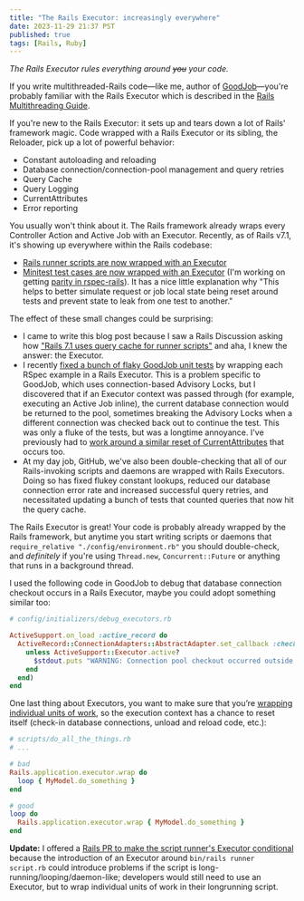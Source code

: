 ```yaml
---
title: "The Rails Executor: increasingly everywhere"
date: 2023-11-29 21:37 PST
published: true
tags: [Rails, Ruby]
---
```


*The Rails Executor rules everything around ~~you~~ your code.*

If you write multithreaded-Rails code—like me, author of [GoodJob](https://github.com/bensheldon/good_job)—you're probably familiar with the Rails Executor which is described in the [Rails Multithreading Guide](https://guides.rubyonrails.org/v7.1/threading_and_code_execution.html). 

If you're new to the Rails Executor: it sets up and tears down a lot of Rails' framework magic. Code wrapped with a Rails Executor or its sibling, the Reloader, pick up a lot of powerful behavior:

- Constant autoloading and reloading 
- Database connection/connection-pool management and query retries
- Query Cache
- Query Logging
- CurrentAttributes
- Error reporting

You usually won't think about it. The Rails framework already wraps every Controller Action and Active Job with an Executor. Recently, as of Rails v7.1, it's showing up everywhere within the Rails codebase:

- [Rails runner scripts are now wrapped with an Executor](https://github.com/rails/rails/pull/44999)
- [Minitest test cases are now wrapped with an Executor](https://github.com/rails/rails/pull/43550) (I'm working on getting [parity in rspec-rails](https://github.com/rspec/rspec-rails/issues/2713)). It has a nice little explanation why "This helps to better simulate request or job local state being reset around tests and prevent state to leak from one test to another."

The effect of these small changes could be surprising:

- I came to write this blog post because I saw a Rails Discussion asking how ["Rails 7.1 uses query cache for runner scripts"](https://discuss.rubyonrails.org/t/rails-7-1-uses-query-cache-for-runner-scripts/84275) and aha, I knew the answer: the Executor. 
- I recently [fixed a bunch of flaky GoodJob unit tests](https://github.com/bensheldon/good_job/pull/1124) by wrapping each RSpec example in a Rails Executor. This is a problem specific to GoodJob, which uses connection-based Advisory Locks, but I discovered that if an Executor context was passed through (for example, executing an Active Job inline), the current database connection would be returned to the pool, sometimes breaking the Advisory Locks when a different connection was checked back out to continue the test. This was only a fluke of the tests, but was a longtime annoyance. I've previously had to [work around a similar reset of CurrentAttributes](https://github.com/bensheldon/good_job/blob/c6d3aa4906783498ed6296060666d350ac2e288c/lib/good_job/current_thread.rb#L6-L7) that occurs too. 
- At my day job, GitHub, we've also been double-checking that all of our Rails-invoking scripts and daemons are wrapped with Rails Executors. Doing so has fixed flukey constant lookups, reduced our database connection error rate and increased successful query retries, and necessitated updating a bunch of tests that counted queries that now hit the query cache. 

The Rails Executor is great! Your code is probably already wrapped by the Rails framework, but anytime you start writing scripts or daemons that `require_relative "./config/environment.rb"` you should double-check, and _definitely_ if you're using `Thread.new`, `Concurrent::Future` or anything that runs in a background thread.

I used the following code in GoodJob to debug that database connection checkout occurs in a Rails Executor, maybe you could adopt something similar too:

```rb
# config/initializers/debug_executors.rb

ActiveSupport.on_load :active_record do
  ActiveRecord::ConnectionAdapters::AbstractAdapter.set_callback :checkout, :before, (lambda do |conn|
    unless ActiveSupport::Executor.active?
      $stdout.puts "WARNING: Connection pool checkout occurred outside of a Rails Executor"
    end
  end)
end

```

One last thing about Executors, you want to make sure that you’re [wrapping individual units of work](https://guides.rubyonrails.org/v7.1/threading_and_code_execution.html#wrapping-application-code), so the execution context has a chance to reset itself (check-in database connections, unload and reload code, etc.):

```rb
# scripts/do_all_the_things.rb
# ...

# bad
Rails.application.executor.wrap do
  loop { MyModel.do_something }
end

# good
loop do
  Rails.application.executor.wrap { MyModel.do_something }
end
```

**Update:** I offered a [Rails PR to make the script runner's Executor conditional](https://github.com/rails/rails/pull/50223) because the introduction of an Executor around `bin/rails runner script.rb` could introduce problems if the script is long-running/looping/daemon-like; developers would still need to use an Executor, but to wrap individual units of work in their longrunning script.
